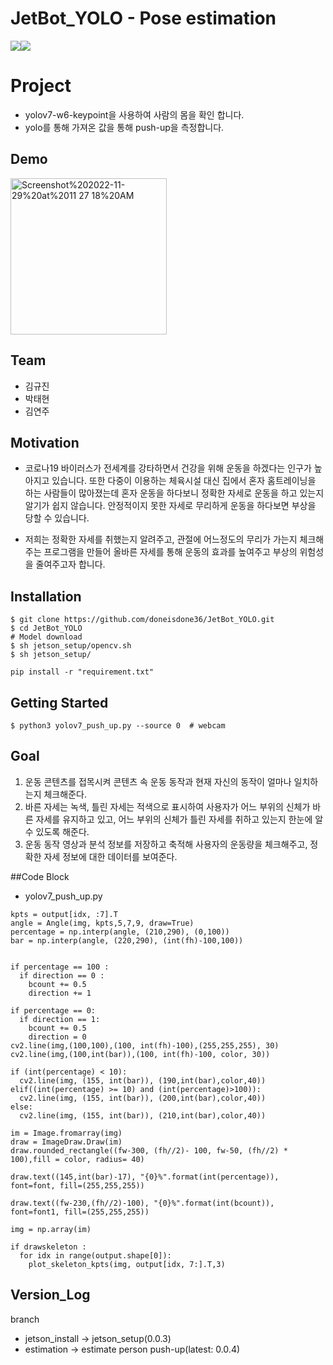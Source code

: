 # JetBot_YOLO - Pose estimation
<img src="https://img.shields.io/badge/Jetson Nano-76B900?style=for-the-badge&logo=nvidia&logoColor=white"><img src="https://img.shields.io/badge/python-3776AB?style=for-the-badge&logo=python&logoColor=white">

# Project
 - yolov7-w6-keypoint을 사용하여 사람의 몸을 확인 합니다.
 - yolo를 통해 가져온 값을 통해 push-up을 측정합니다.
 
## Demo
<img width="250" alt="Screenshot%202022-11-29%20at%2011 27 18%20AM" src="https://user-images.githubusercontent.com/71868697/204456043-32986f4f-8340-4701-a800-d872a71bea59.png">

## Team

- 김규진
- 박태현
- 김연주


## Motivation
- 코로나19 바이러스가 전세계를 강타하면서 건강을 위해 운동을 하겠다는 인구가 높아지고 있습니다. 또한 다중이 이용하는 체육시설 대신 집에서 혼자 홈트레이닝을 하는 사람들이 많아졌는데 혼자 운동을 하다보니 정확한 자세로 운동을 하고 있는지 알기가 쉽지 않습니다. 안정적이지 못한 자세로 무리하게 운동을 하다보면 부상을 당할 수 있습니다.  


- 저희는 정확한 자세를 취했는지 알려주고, 관절에 어느정도의 무리가 가는지 체크해주는 프로그램을 만들어 올바른 자세를 통해 운동의 효과를 높여주고 부상의 위험성을 줄여주고자 합니다.



## Installation
```
$ git clone https://github.com/doneisdone36/JetBot_YOLO.git
$ cd JetBot_YOLO  
# Model download
$ sh jetson_setup/opencv.sh
$ sh jetson_setup/

pip install -r "requirement.txt"

```

## Getting Started
```
$ python3 yolov7_push_up.py --source 0  # webcam
```

## Goal
1. 운동 콘텐츠를 접목시켜 콘텐츠 속 운동 동작과 현재 자신의 동작이 얼마나 일치하는지 체크해준다.
2. 바른 자세는 녹색, 틀린 자세는 적색으로 표시하여 사용자가 어느 부위의 신체가 바른 자세를 유지하고 있고, 어느 부위의 신체가 틀린 자세를 취하고 있는지 한눈에 알 수 있도록 해준다.
3. 운동 동작 영상과 분석 정보를 저장하고 축적해 사용자의 운동량을 체크해주고, 정확한 자세 정보에 대한 데이터를 보여준다.

##Code Block
 - yolov7_push_up.py
```
kpts = output[idx, :7].T
angle = Angle(img, kpts,5,7,9, draw=True)
percentage = np.interp(angle, (210,290), (0,100))
bar = np.interp(angle, (220,290), (int(fh)-100,100))
                        
                        
if percentage == 100 :
  if direction == 0 :
    bcount += 0.5
    direction += 1
                                
if percentage == 0:
  if direction == 1:
    bcount += 0.5
    direction = 0
cv2.line(img,(100,100),(100, int(fh)-100),(255,255,255), 30)
cv2.line(img,(100,int(bar)),(100, int(fh)-100, color, 30))
                        
if (int(percentage) < 10):
  cv2.line(img, (155, int(bar)), (190,int(bar),color,40))
elif((int(percentage) >= 10) and (int(percentage)>100)):
  cv2.line(img, (155, int(bar)), (200,int(bar),color,40))
else:
  cv2.line(img, (155, int(bar)), (210,int(bar),color,40))
                            
im = Image.fromarray(img)
draw = ImageDraw.Draw(im)
draw.rounded_rectangle((fw-300, (fh//2)- 100, fw-50, (fh//2) * 100),fill = color, radius= 40)

draw.text((145,int(bar)-17), "{0}%".format(int(percentage)), font=font, fill=(255,255,255))
            
draw.text((fw-230,(fh//2)-100), "{0}%".format(int(bcount)), font=font1, fill=(255,255,255))

img = np.array(im)
                    
if drawskeleton : 
  for idx in range(output.shape[0]):
    plot_skeleton_kpts(img, output[idx, 7:].T,3)
```

## Version_Log
branch
 - jetson_install -> jetson_setup(0.0.3)
 - estimation -> estimate person push-up(latest: 0.0.4)

